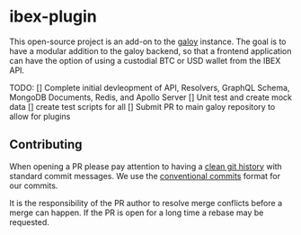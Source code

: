 # ibex-plugin
This open-source project is an add-on to the [galoy](https://github.com/GaloyMoney/galoy) instance. 
The goal is to have a modular addition to the galoy backend, so that a frontend application can have the option of using a custodial BTC or USD wallet from the IBEX API.

TODO:
[] Complete initial devleopment of API, Resolvers, GraphQL Schema, MongoDB Documents, Redis, and Apollo Server 
[] Unit test and create mock data
[] create test scripts for all
[] Submit PR to main galoy repository to allow for plugins

## Contributing

When opening a PR please pay attention to having a [clean git history](https://medium.com/@catalinaturlea/clean-git-history-a-step-by-step-guide-eefc0ad8696d) with standard commit messages. 
We use the [conventional commits](https://www.conventionalcommits.org/en/v1.0.0/) format for our commits.

It is the responsibility of the PR author to resolve merge conflicts before a merge can happen. 
If the PR is open for a long time a rebase may be requested.
